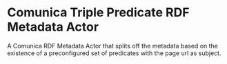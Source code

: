 # Comunica Triple Predicate RDF Metadata Actor

A Comunica RDF Metadata Actor that splits off the metadata based on the existence of a preconfigured set of predicates with the page url as subject.
